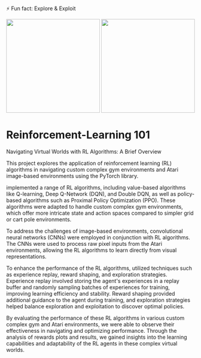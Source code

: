⚡ Fun fact: Explore & Exploit 

<img src="https://github.com/sairochan/Reinforcement-Learning/assets/26859533/19b501b5-76f1-4738-80ba-d3af55308411)" width="250" height="250"/>
<img src="https://github.com/sairochan/Reinforcement-Learning/assets/26859533/1ecb715f-e74d-4daa-9971-90ef91990cff" width="250" height="250"/>

# Reinforcement-Learning 101

Navigating Virtual Worlds with RL Algorithms: A Brief Overview

This project explores the application of reinforcement learning (RL) algorithms in navigating custom complex gym environments and Atari image-based environments using the PyTorch library.

implemented a range of RL algorithms, including value-based algorithms like Q-learning, Deep Q-Network (DQN), and Double DQN, as well as policy-based algorithms such as Proximal Policy Optimization (PPO). These algorithms were adapted to handle custom complex gym environments, which offer more intricate state and action spaces compared to simpler grid or cart pole environments.

To address the challenges of image-based environments, convolutional neural networks (CNNs) were employed in conjunction with RL algorithms. The CNNs were used to process raw pixel inputs from the Atari environments, allowing the RL algorithms to learn directly from visual representations.

To enhance the performance of the RL algorithms, utilized techniques such as experience replay, reward shaping, and exploration strategies. Experience replay involved storing the agent's experiences in a replay buffer and randomly sampling batches of experiences for training, improving learning efficiency and stability. Reward shaping provided additional guidance to the agent during training, and exploration strategies helped balance exploration and exploitation to discover optimal policies.

By evaluating the performance of these RL algorithms in various custom complex gym and Atari environments, we were able to observe their effectiveness in navigating and optimizing performance. Through the analysis of rewards plots and results, we gained insights into the learning capabilities and adaptability of the RL agents in these complex virtual worlds.

